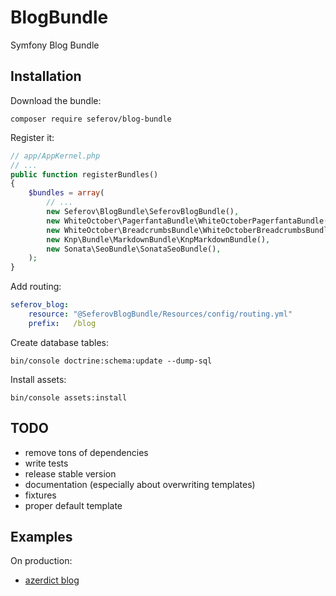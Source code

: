 # BlogBundle

Symfony Blog Bundle

## Installation

Download the bundle:

`composer require seferov/blog-bundle`

 
 Register it:
 
```php
// app/AppKernel.php
// ...
public function registerBundles()
{
    $bundles = array(
        // ...
        new Seferov\BlogBundle\SeferovBlogBundle(),
        new WhiteOctober\PagerfantaBundle\WhiteOctoberPagerfantaBundle(),
        new WhiteOctober\BreadcrumbsBundle\WhiteOctoberBreadcrumbsBundle(),
        new Knp\Bundle\MarkdownBundle\KnpMarkdownBundle(),
        new Sonata\SeoBundle\SonataSeoBundle(),
    );
}
```

Add routing:

```yml
seferov_blog:
    resource: "@SeferovBlogBundle/Resources/config/routing.yml"
    prefix:   /blog
```

Create database tables:

`bin/console doctrine:schema:update --dump-sql`

Install assets:

`bin/console assets:install`

## TODO

- remove tons of dependencies
- write tests
- release stable version
- documentation (especially about overwriting templates)
- fixtures
- proper default template

## Examples

On production:
- [azerdict blog](https://azerdict.com/blog/)
